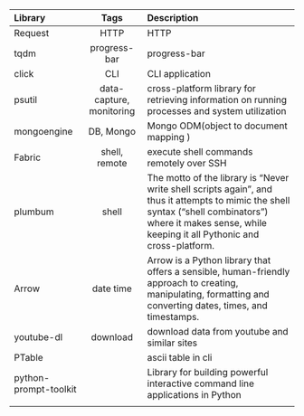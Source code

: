 

| Library   |Tags           | Description       |
|:----------|:---------:    |:------------------|
|Request    | HTTP           | HTTP |
|tqdm       | progress-bar   | progress-bar |
|click      | CLI               | CLI application |
|psutil     | data-capture, monitoring              | cross-platform library for retrieving information on running processes and system utilization|
|mongoengine| DB, Mongo| Mongo ODM(object to document mapping ) |
|Fabric     | shell, remote | execute shell commands remotely over SSH |
|plumbum    | shell | The motto of the library is “Never write shell scripts again”, and thus it attempts to mimic the shell syntax (“shell combinators”) where it makes sense, while keeping it all Pythonic and cross-platform.|
|Arrow | date time| Arrow is a Python library that offers a sensible, human-friendly approach to creating, manipulating, formatting and converting dates, times, and timestamps. |
|youtube-dl | download | download data from youtube and similar sites|
|PTable||ascii table in cli|
|python-prompt-toolkit||Library for building powerful interactive command line applications in Python|
||||
